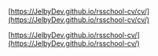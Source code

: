 [https://JelbyDev.github.io/rsschool-cv/cv/](https://JelbyDev.github.io/rsschool-cv/cv/)

[https://JelbyDev.github.io/rsschool-cv/](https://JelbyDev.github.io/rsschool-cv/)
